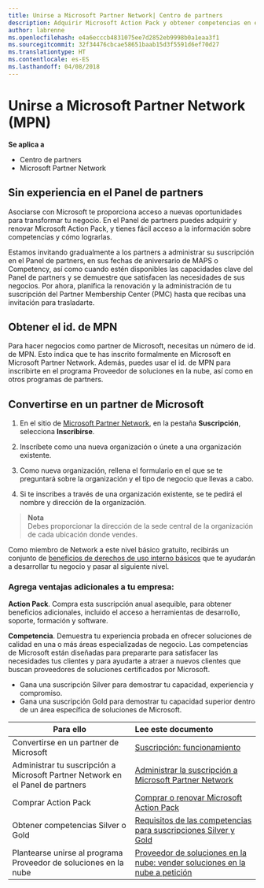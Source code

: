 ```yaml
---
title: Unirse a Microsoft Partner Network| Centro de partners
description: Adquirir Microsoft Action Pack y obtener competencias en el Centro de partners
author: labrenne
ms.openlocfilehash: e4a6ecccb4831075ee7d2852eb9998b0a1eaa3f1
ms.sourcegitcommit: 32f34476cbcae58651baab15d3f5591d6ef70d27
ms.translationtype: HT
ms.contentlocale: es-ES
ms.lasthandoff: 04/08/2018
---
```

# <a name="join-the-microsoft-partner-network-mpn"></a>Unirse a Microsoft Partner Network (MPN)

**Se aplica a**

-  Centro de partners
-  Microsoft Partner Network

## <a name="new-to-the-partner-dashboard"></a>Sin experiencia en el Panel de partners

 Asociarse con Microsoft te proporciona acceso a nuevas oportunidades para transformar tu negocio. En el Panel de partners puedes adquirir y renovar Microsoft Action Pack, y tienes fácil acceso a la información sobre competencias y cómo lograrlas.

 Estamos invitando gradualmente a los partners a administrar su suscripción en el Panel de partners, en sus fechas de aniversario de MAPS o Competency, así como cuando estén disponibles las capacidades clave del Panel de partners y se demuestre que satisfacen las necesidades de sus negocios.  Por ahora, planifica la renovación y la administración de tu suscripción del Partner Membership Center (PMC) hasta que recibas una invitación para trasladarte.

## <a name="get-your-mpn-id"></a>Obtener el id. de MPN

Para hacer negocios como partner de Microsoft, necesitas un número de id. de MPN. Esto indica que te has inscrito formalmente en Microsoft en Microsoft Partner Network. Además, puedes usar el id. de MPN para inscribirte en el programa Proveedor de soluciones en la nube, así como en otros programas de partners.  

## <a name="become-a-microsoft-partner"></a>Convertirse en un partner de Microsoft

1.  En el sitio de [Microsoft Partner Network](https://partner.microsoft.com/en-us/membership), en la pestaña **Suscripción**, selecciona **Inscribirse**. 

2.  Inscríbete como una nueva organización o únete a una organización existente.

3.  Como nueva organización, rellena el formulario en el que se te preguntará sobre la organización y el tipo de negocio que llevas a cabo.

4.  Si te inscribes a través de una organización existente, se te pedirá el nombre y dirección de la organización.

>**Nota**<br> Debes proporcionar la dirección de la sede central de la organización de cada ubicación donde vendes.

Como miembro de Network a este nivel básico gratuito, recibirás un conjunto de [beneficios de derechos de uso interno básicos](https://partner.microsoft.com/membership/core-benefits) que te ayudarán a desarrollar tu negocio y pasar al siguiente nivel. 

### <a name="add-additional-benefits-to-your-business"></a>Agrega ventajas adicionales a tu empresa: 

**Action Pack**. Compra esta suscripción anual asequible, para obtener beneficios adicionales, incluido el acceso a herramientas de desarrollo, soporte, formación y software.

**Competencia**. Demuestra tu experiencia probada en ofrecer soluciones de calidad en una o más áreas especializadas de negocio. Las competencias de Microsoft están diseñadas para prepararte para satisfacer las necesidades tus clientes y para ayudarte a atraer a nuevos clientes que buscan proveedores de soluciones certificados por Microsoft. 

- Gana una suscripción Silver para demostrar tu capacidad, experiencia y compromiso.
- Gana una suscripción Gold para demostrar tu capacidad superior dentro de un área específica de soluciones de Microsoft.

|**Para ello**   |**Lee este documento**   |
|------------------|:---------------|
|Convertirse en un partner de Microsoft|[Suscripción: funcionamiento](https://partner.microsoft.com/membership/how-it-works)|
Administrar tu suscripción a Microsoft Partner Network en el Panel de partners   |[Administrar la suscripción a Microsoft Partner Network](mpn-overview.md)
|Comprar Action Pack   |[Comprar o renovar Microsoft Action Pack](https://msdn.microsoft.com/partner-center/mpn-get-action-pack)|
|Obtener competencias Silver o Gold   |[Requisitos de las competencias para suscripciones Silver y Gold](https://msdn.microsoft.com/en-us/partner-center/learn-about-competencies)|
|Plantearse unirse al programa Proveedor de soluciones en la nube|[Proveedor de soluciones en la nube: vender soluciones en la nube a petición](csp-overview.md)|

